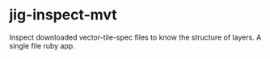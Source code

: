 # jig-inspect-mvt
Inspect downloaded vector-tile-spec files to know the structure of layers. A single file ruby app.
